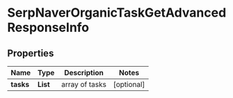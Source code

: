 # SerpNaverOrganicTaskGetAdvancedResponseInfo


## Properties

| Name | Type | Description | Notes |
|------------ | ------------- | ------------- | -------------|
**tasks** | **List<SerpNaverOrganicTaskGetAdvancedTaskInfo>** | array of tasks |[optional]|